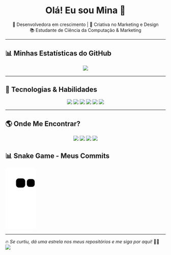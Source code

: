 <h1 align="center">Olá! Eu sou Mina 👋</h1>

<p align="center">
  🚀 Desenvolvedora em crescimento | 🎨 Criativa no Marketing e Design <br>
  📚 Estudante de Ciência da Computação & Marketing  
</p>

---

## 📊 **Minhas Estatísticas do GitHub**
<p align="center"
  <img width="48%" src="https://github-readme-stats.vercel.app/api?username=0M1n40&show_icons=true&theme=radical" />
  <img width="48%" src="https://github-readme-stats.vercel.app/api/top-langs/?username=0M1n40&layout=compact&langs_count=6&theme=radical" />
</p>

---

## 🚀 **Tecnologias & Habilidades**
<p align="center">
  <img src="https://cdn.jsdelivr.net/gh/devicons/devicon/icons/java/java-original.svg" width="50px" />
  <img src="https://cdn.jsdelivr.net/gh/devicons/devicon/icons/javascript/javascript-original.svg" width="50px" />
  <img src="https://cdn.jsdelivr.net/gh/devicons/devicon/icons/c/c-original.svg" width="50px" />
  <img src="https://cdn.jsdelivr.net/gh/devicons/devicon/icons/html5/html5-original.svg" width="50px" />
  <img src="https://cdn.jsdelivr.net/gh/devicons/devicon/icons/css3/css3-original.svg" width="50px" />
  <img src="https://cdn.jsdelivr.net/gh/devicons/devicon/icons/mysql/mysql-original.svg" width="50px" />
</p>

---

## 🌎 **Onde Me Encontrar?**
<p align="center">
<a href="https://www.instagram.com/yura.mina1" target="_blank"><img src="https://img.shields.io/badge/Instagram-E4405F?style=for-the-badge&logo=instagram&logoColor=white"></a>
  <a href="https://discord.com/minayura" target="_blank"><img src="https://img.shields.io/badge/minayura-7289DA?style=for-the-badge&logo=discord&logoColor=white"></a>
  <a href="mailto:minaimmonteiro@gmail.com"><img src="https://img.shields.io/badge/Gmail-D14836?style=for-the-badge&logo=gmail&logoColor=white"></a>
  <a href="https://www.linkedin.com/in/mina-monteiro/" target="_blank"><img src="https://img.shields.io/badge/LinkedIn-0A66C2?style=for-the-badge&logo=linkedin&logoColor=white"></a>
</p>

## 📊 Snake Game - Meus Commits
![Snake animation](https://github.com/0M1n40/0M1n40/blob/output/github-contribution-grid-snake.svg)







---

🔥 _Se curtiu, dá uma estrela nos meus repositórios e me siga por aqui!_ 🚀✨ <img src= "http://ForTheBadge.com/images/badges/built-by-developers.svg"/>



